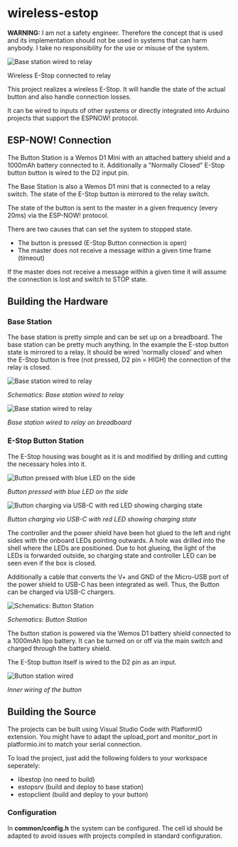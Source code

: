 # wireless-estop
**WARNING:** I am not a safety engineer. Therefore the concept that is used and its implementation should not be used in systems that can harm anybody. I take no responsibility for the use or misuse of the system. 

<p align="center">

![Base station wired to relay](./doc/gif/estop_relay.gif)

Wireless E-Stop connected to relay</p>
This project realizes a wireless E-Stop. It will handle the state of the actual button and also handle connection losses. 

It can be wired to inputs of other systems or directly integrated into Arduino projects that support the ESPNOW! protocol. 

## ESP-NOW! Connection
The Button Station is a Wemos D1 Mini with an attached battery shield and a 1000mAh battery connected to it. Additionally a "Normally Closed" E-Stop button button is wired to the D2 input pin. 

The Base Station is also a Wemos D1 mini that is connected to a relay switch. The state of the E-Stop button is mirrored to the relay switch. 

The state of the button is sent to the master in a given frequency (every 20ms) via the ESP-NOW! protocol. 

There are two causes that can set the system to stopped state. 
 * The button is pressed (E-Stop Button connection is open)
 * The master does not receive a message within a given time frame (timeout)

If the master does not receive a message within a given time it will assume the connection is lost and switch to STOP state. 

## Building the Hardware
### Base Station
The base station is pretty simple and can be set up on a breadboard.
The base station can be pretty much anything. In the example the E-stop button state is mirrored to a relay. It should be wired 'normally closed' and when the E-Stop button is free (not pressed, D2 pin = HIGH) the connection of the relay is closed. 

<p align="center">

![Base station wired to relay](./doc/fritzing/wireless-estop-base.svg)

*Schematics: Base station wired to relay*
</p>

![Base station wired to relay](./doc/img/base_station_relay.jpg)

*Base station wired to relay on breadboard*</p> 

### E-Stop Button Station
The E-Stop housing was bought as it is and modified by drilling and cutting the necessary holes into it. 

<p align="center">

![Button pressed with blue LED on the side](./doc/img/button_pressed.jpg)

*Button pressed with blue LED on the side*</p>

<p align="center">

![Button charging via USB-C with red LED showing charging state](./doc/img/button_charging.jpg)

*Button charging via USB-C with red LED showing charging state*</p>

The controller and the power shield have been hot glued to the left and right sides with the onboard LEDs pointing outwards. A hole was drilled into the shell where the LEDs are positioned. Due to hot glueing, the light of the LEDs is forwarded outside, so charging state and controller LED can be seen even if the box is closed. 

Additionally a cable that converts the V+ and GND of the Micro-USB port of the power shield to USB-C has been integrated as well. Thus, the Button can be charged via USB-C chargers. 


<p align="center">

![Schematics: Button Station](./doc/fritzing/wireless-estop-button.svg)

*Schematics: Button Station*</p>

The button station is powered via the Wemos D1 battery shield connected to a 1000mAh lipo battery. It can be turned on or off via the main switch and charged through the battery shield. 

The E-Stop button itself is wired to the D2 pin as an input. 

<p align="center">

![Button station wired](./doc/img/button_open.jpg)

*Inner wiring of the button*</p>


## Building the Source
The projects can be built using Visual Studio Code with PlatformIO extension. 
You might have to adapt the upload_port and monitor_port in platformio.ini to match your serial connection. 

To load the project, just add the following folders to your workspace seperately: 
 - libestop (no need to build)
 - estopsrv (build and deploy to base station)
 - estopclient (build and deploy to your button)

### Configuration
In **common/config.h** the system can be configured. The cell id should be adapted to avoid issues with projects compiled in standard configuration. 